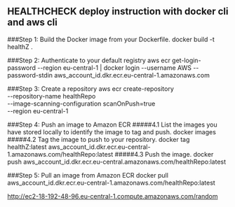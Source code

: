 ## HEALTHCHECK deploy instruction with docker cli and aws cli
###Step 1: Build the Docker image from your Dockerfile.
         docker build -t healthZ .
     
###Step 2: Authenticate to your default registry
         aws ecr get-login-password --region eu-central-1 | docker login --username AWS --password-stdin aws_account_id.dkr.ecr.eu-central-1.amazonaws.com
      
###Step 3: Create a repository
         aws ecr create-repository \
           --repository-name healthRepo \
           --image-scanning-configuration scanOnPush=true \
           --region eu-central-1
    
###Step 4: Push an image to Amazon ECR
     #####4.1 List the images you have stored locally to identify the image to tag and push.
           docker images
     #####4.2 Tag the image to push to your repository.
           docker tag healthZ:latest aws_account_id.dkr.ecr.eu-central-1.amazonaws.com/healthRepo:latest
     #####4.3 Push the image.
           docker push aws_account_id.dkr.ecr.eu-central.amazonaws.com/healthRepo:latest

###Step 5: Pull an image from Amazon ECR
           docker pull aws_account_id.dkr.ecr.eu-central-1.amazonaws.com/healthRepo:latest
           
           
           
           
http://ec2-18-192-48-96.eu-central-1.compute.amazonaws.com/random
